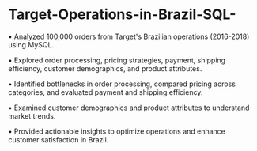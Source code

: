 # Target-Operations-in-Brazil-SQL-

•	Analyzed 100,000 orders from Target's Brazilian operations (2016-2018) using MySQL.

•	Explored order processing, pricing strategies, payment, shipping efficiency, customer demographics, and product attributes.

•	Identified bottlenecks in order processing, compared pricing across categories, and evaluated payment and shipping efficiency.

•	Examined customer demographics and product attributes to understand market trends.

•	Provided actionable insights to optimize operations and enhance customer satisfaction in Brazil.

